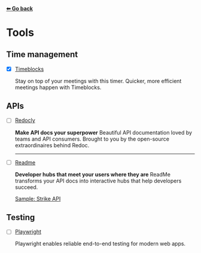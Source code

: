 #### [⬅ Go back](../README.md)

# Tools

## Time management

- [x] [Timeblocks](https://timeblocks.co/new)

  Stay on top of your meetings with this timer. Quicker, more efficient meetings happen with Timeblocks.

## APIs

- [ ] [Redocly](https://redocly.com/)

  **Make API docs your superpower**
  Beautiful API documentation loved by teams and API consumers. Brought to you by the open-source extraordinaires behind Redoc.

  ***

- [ ] [Readme](https://readme.com/)

  **Developer hubs that meet your users where they are**
  ReadMe transforms your API docs into interactive hubs that help developers succeed.

  [Sample: Strike API](https://strike-api.readme.io/reference/get-pentests)

## Testing

- [ ] [Playwright](https://playwright.dev/)

  Playwright enables reliable end-to-end testing for modern web apps.

